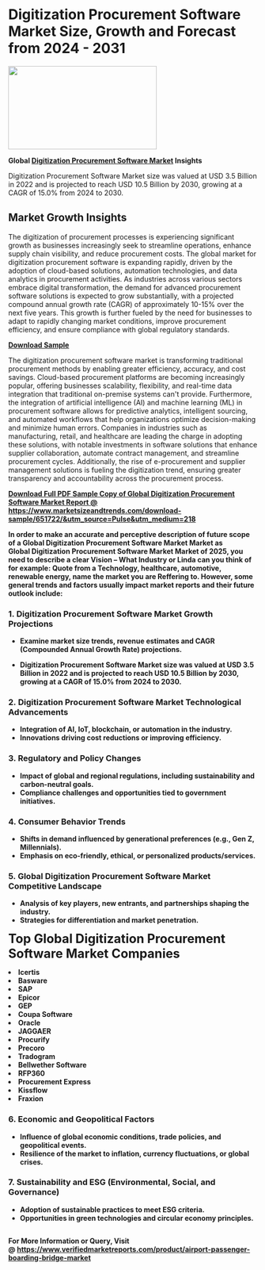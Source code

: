 <H1>Digitization Procurement Software Market Size, Growth and Forecast from 2024 - 2031</H1><img class="aligncenter size-medium wp-image-584254" src="https://thirdeyenews.in/wp-content/uploads/2024/09/Global-Market-Research-300x168.jpeg" alt="" width="300" height="168" /><p><strong>Global&nbsp;<a href="https://www.marketsizeandtrends.com/download-sample/651722/&amp;utm_source=Pulse&amp;utm_medium=218">Digitization Procurement Software Market</a> Insights</strong></p><p>Digitization Procurement Software Market size was valued at USD 3.5 Billion in 2022 and is projected to reach USD 10.5 Billion by 2030, growing at a CAGR of 15.0% from 2024 to 2030.</p><p><h2>Market Growth Insights</h2> <p>The digitization of procurement processes is experiencing significant growth as businesses increasingly seek to streamline operations, enhance supply chain visibility, and reduce procurement costs. The global market for digitization procurement software is expanding rapidly, driven by the adoption of cloud-based solutions, automation technologies, and data analytics in procurement activities. As industries across various sectors embrace digital transformation, the demand for advanced procurement software solutions is expected to grow substantially, with a projected compound annual growth rate (CAGR) of approximately 10-15% over the next five years. This growth is further fueled by the need for businesses to adapt to rapidly changing market conditions, improve procurement efficiency, and ensure compliance with global regulatory standards.</p> <p><strong><a href="#">Download Sample</a></strong></p> <p>The digitization procurement software market is transforming traditional procurement methods by enabling greater efficiency, accuracy, and cost savings. Cloud-based procurement platforms are becoming increasingly popular, offering businesses scalability, flexibility, and real-time data integration that traditional on-premise systems can't provide. Furthermore, the integration of artificial intelligence (AI) and machine learning (ML) in procurement software allows for predictive analytics, intelligent sourcing, and automated workflows that help organizations optimize decision-making and minimize human errors. Companies in industries such as manufacturing, retail, and healthcare are leading the charge in adopting these solutions, with notable investments in software solutions that enhance supplier collaboration, automate contract management, and streamline procurement cycles. Additionally, the rise of e-procurement and supplier management solutions is fueling the digitization trend, ensuring greater transparency and accountability across the procurement process.</p> <p><strong><a href="#"></p><p><span class=""><strong>Download Full PDF Sample Copy of Global Digitization Procurement Software Market Report</strong> @ <a href="https://www.marketsizeandtrends.com/download-sample/651722/&amp;utm_source=Pulse&amp;utm_medium=218" target="_blank">https://www.marketsizeandtrends.com/download-sample/651722/&amp;utm_source=Pulse&amp;utm_medium=218</a></span></p><p>In order to make an accurate and perceptive description of future scope of a Global&nbsp;Digitization Procurement Software Market Market as Global&nbsp;Digitization Procurement Software Market Market of 2025, you need to describe a clear Vision &ndash; What Industry or Linda can you think of for example: Quote from a Technology, healthcare, automotive, renewable energy, name the market you are Reffering to. However, some general trends and factors usually impact market reports and their future outlook include:</p><h3>1.&nbsp;<strong>Digitization Procurement Software Market Growth Projections</strong></h3><ul><li>Examine market size trends, revenue estimates and CAGR (Compounded Annual Growth Rate) projections.</li><li><p>Digitization Procurement Software Market size was valued at USD 3.5 Billion in 2022 and is projected to reach USD 10.5 Billion by 2030, growing at a CAGR of 15.0% from 2024 to 2030.</p></li></ul><h3>2.&nbsp;<strong>Digitization Procurement Software Market Technological Advancements</strong></h3><ul><li>Integration of AI, IoT, blockchain, or automation in the industry.</li><li>Innovations driving cost reductions or improving efficiency.</li></ul><h3>3.&nbsp;<strong>Regulatory and Policy Changes</strong></h3><ul><li>Impact of global and regional regulations, including sustainability and carbon-neutral goals.</li><li>Compliance challenges and opportunities tied to government initiatives.</li></ul><h3>4.&nbsp;<strong>Consumer Behavior Trends</strong></h3><ul><li>Shifts in demand influenced by generational preferences (e.g., Gen Z, Millennials).</li><li>Emphasis on eco-friendly, ethical, or personalized products/services.</li></ul><h3>5.&nbsp;<strong>Global Digitization Procurement Software Market Competitive Landscape</strong></h3><ul><li>Analysis of key players, new entrants, and partnerships shaping the industry.</li><li>Strategies for differentiation and market penetration.</li></ul><p data-pm-slice="1 1 []"><span style="color: inherit; font-family: inherit; font-size: 25px;">Top Global Digitization Procurement Software Market Companies</span></p><div class="" data-test-id=""><p><li>Icertis</li><li> Basware</li><li> SAP</li><li> Epicor</li><li> GEP</li><li> Coupa Software</li><li> Oracle</li><li> JAGGAER</li><li> Procurify</li><li> Precoro</li><li> Tradogram</li><li> Bellwether Software</li><li> RFP360</li><li> Procurement Express</li><li> Kissflow</li><li> Fraxion</li></p></div><h3>6.&nbsp;<strong>Economic and Geopolitical Factors</strong></h3><ul><li>Influence of global economic conditions, trade policies, and geopolitical events.</li><li>Resilience of the market to inflation, currency fluctuations, or global crises.</li></ul><h3>7.&nbsp;<strong>Sustainability and ESG (Environmental, Social, and Governance)</strong></h3><ul><li>Adoption of sustainable practices to meet ESG criteria.</li><li>Opportunities in green technologies and circular economy principles.</li></ul><h2><strong style="font-size: 14px;">For More Information or Query, Visit @&nbsp;</strong><a style="background-color: #ffffff; font-size: 14px;" href="https://www.marketsizeandtrends.com/report/digitization-procurement-software-market/" target="_blank">https://www.verifiedmarketreports.com/product/airport-passenger-boarding-bridge-market</a></h2>
